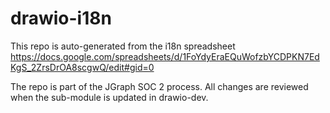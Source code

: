 # drawio-i18n

This repo is auto-generated from the i18n spreadsheet https://docs.google.com/spreadsheets/d/1FoYdyEraEQuWofzbYCDPKN7EdKgS_2ZrsDrOA8scgwQ/edit#gid=0

The repo is part of the JGraph SOC 2 process. All changes are reviewed when the sub-module is updated in drawio-dev.
